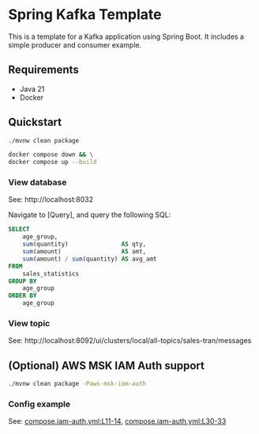 Spring Kafka Template
================================================================================

This is a template for a Kafka application using Spring Boot.
It includes a simple producer and consumer example.


Requirements
--------------------------------------------------------------------------------

- Java 21
- Docker


Quickstart
--------------------------------------------------------------------------------

```bash
./mvnw clean package

docker compose down && \
docker compose up --build
```

### View database

See: http://localhost:8032

Navigate to [Query], and query the following SQL:

```sql
SELECT
    age_group,
    sum(quantity)               AS qty,
    sum(amount)                 AS amt,
    sum(amount) / sum(quantity) AS avg_amt
FROM
    sales_statistics
GROUP BY
    age_group
ORDER BY
    age_group
``` 

### View topic

See: http://localhost:8092/ui/clusters/local/all-topics/sales-tran/messages


(Optional) AWS MSK IAM Auth support
--------------------------------------------------------------------------------

```bash
./mvnw clean package -Paws-msk-iam-auth
```

### Config example

See: 
[compose.iam-auth.yml:L11-14](https://github.com/yo1000/spring-kafka-template/blob/master/compose.iam-auth.yml#L11-L14),
[compose.iam-auth.yml:L30-33](https://github.com/yo1000/spring-kafka-template/blob/master/compose.iam-auth.yml#L30-L33)
